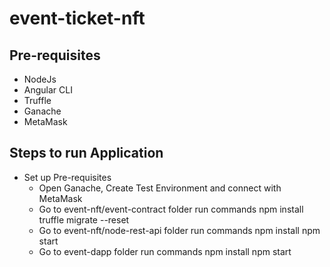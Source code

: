 # event-ticket-nft


## Pre-requisites

* NodeJs
* Angular CLI
* Truffle
* Ganache
* MetaMask


## Steps to run Application

* Set up Pre-requisites
  * Open Ganache, Create Test Environment and connect with MetaMask   
  * Go to event-nft/event-contract folder run commands
            npm install
            truffle migrate --reset
  * Go to event-nft/node-rest-api folder run commands
            npm install
            npm start
  * Go to event-dapp folder run commands
            npm install
            npm start
